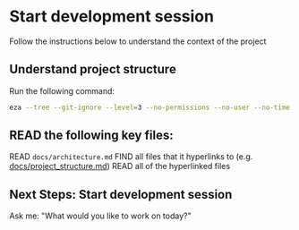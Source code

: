 # Start development session

Follow the instructions below to understand the context of the project

## Understand project structure

Run the following command:

```bash
eza --tree --git-ignore --level=3 --no-permissions --no-user --no-time --all
```

## READ the following key files:

READ `docs/architecture.md`
FIND all files that it hyperlinks to (e.g. [docs/project_structure.md](./project_structure.md))
READ all of the hyperlinked files

## Next Steps: Start development session

Ask me:
"What would you like to work on today?"
